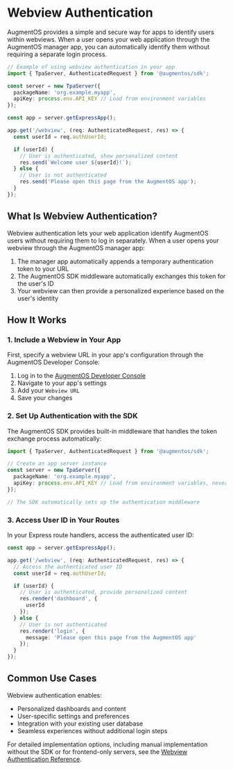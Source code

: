 # Webview Authentication

AugmentOS provides a simple and secure way for apps to identify users within webviews. When a user opens your web application through the AugmentOS manager app, you can automatically identify them without requiring a separate login process.

```typescript
// Example of using webview authentication in your app
import { TpaServer, AuthenticatedRequest } from '@augmentos/sdk';

const server = new TpaServer({
  packageName: 'org.example.myapp',
  apiKey: process.env.API_KEY // Load from environment variables
});

const app = server.getExpressApp();

app.get('/webview', (req: AuthenticatedRequest, res) => {
  const userId = req.authUserId;

  if (userId) {
    // User is authenticated, show personalized content
    res.send(`Welcome user ${userId}!`);
  } else {
    // User is not authenticated
    res.send('Please open this page from the AugmentOS app');
  }
});
```

## What Is Webview Authentication?

Webview authentication lets your web application identify AugmentOS users without requiring them to log in separately. When a user opens your webview through the AugmentOS manager app:

1. The manager app automatically appends a temporary authentication token to your URL
2. The AugmentOS SDK middleware automatically exchanges this token for the user's ID
3. Your webview can then provide a personalized experience based on the user's identity

## How It Works

### 1. Include a Webview in Your App

First, specify a webview URL in your app's configuration through the AugmentOS Developer Console:

1. Log in to the [AugmentOS Developer Console](https://console.augmentos.org/tpas/)
2. Navigate to your app's settings
3. Add your `Webview URL`
4. Save your changes

### 2. Set Up Authentication with the SDK

The AugmentOS SDK provides built-in middleware that handles the token exchange process automatically:

```typescript
import { TpaServer, AuthenticatedRequest } from '@augmentos/sdk';

// Create an app server instance
const server = new TpaServer({
  packageName: 'org.example.myapp',
  apiKey: process.env.API_KEY // Load from environment variables, never check it into source control
});

// The SDK automatically sets up the authentication middleware
```

### 3. Access User ID in Your Routes

In your Express route handlers, access the authenticated user ID:

```typescript
const app = server.getExpressApp();

app.get('/webview', (req: AuthenticatedRequest, res) => {
  // Access the authenticated user ID
  const userId = req.authUserId;

  if (userId) {
    // User is authenticated, provide personalized content
    res.render('dashboard', {
      userId
    });
  } else {
    // User is not authenticated
    res.render('login', {
      message: 'Please open this page from the AugmentOS app'
    });
  }
});
```

## Common Use Cases

Webview authentication enables:

- Personalized dashboards and content
- User-specific settings and preferences
- Integration with your existing user database
- Seamless experiences without additional login steps

For detailed implementation options, including manual implementation without the SDK or for frontend-only servers, see the [Webview Authentication Reference](/reference/webview-auth).
